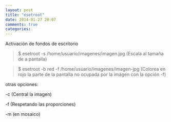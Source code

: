 ```yaml
---
layout: post
title: "esetroot"
date: 2014-01-27 20:07
comments: true
categories: 
---
```

Activación de fondos de escritorio 

>$ esetroot -s /home/usuario/imagenes/imagen.jpg (Escala al tamaña de a pantalla) 

>$ esetroot -b red -f /home/usuario/imagenes/imagen-jpg (Colorea en rojo la parte de la pantalla no ocupada por la imágen con la opción -f) 

otras opciones: 

-c (Central la imagen) 

-f (Respetando las proporciones) 

-m (en mosaico)

